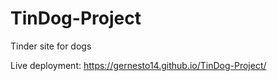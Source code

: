 # TinDog-Project
Tinder site for dogs

Live deployment: https://gernesto14.github.io/TinDog-Project/


